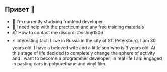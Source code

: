 ## Привет 👋
- 🌱 I'm currently studying frontend developer
- 🤔 I need help with the practicum and any free training materials
- 📫 How to contact me discord: #vishny1506
- ⚡ Interesting fact: I live in Russia in the city of St. Petersburg.
     I am 30 years old, I have a beloved wife and a little son who is 3 years old.
     At this stage of life decided to completely change the sphere of activity and
      I want to become a programmer developer,
     in real life I am engaged in pasting cars in polyurethane and vinyl film.

<!--
**YuraVishny/YuraVishny** - это ✨ _особый_ ✨ репозиторий, потому что его `README.md` (этот файл) появляется в вашем профиле на GitHub.


Вот несколько идей для начала:


- 🔭 Я сейчас работаю над ...
- 🌱 Я сейчас учусь ...
- 👯 Я хочу сотрудничать в ...
- 🤔 Мне нужна помощь с ...
- 💬 Спросите меня о ...
- 📫 Как со мной связаться: ...
- 😄 Существительные: ...
- ⚡ Интересный факт: ...
-->

